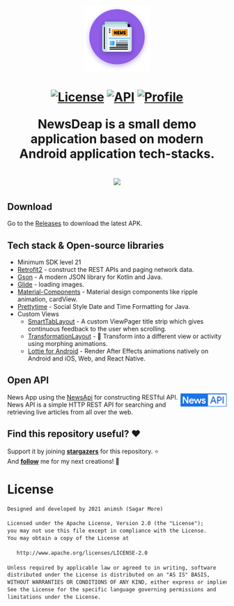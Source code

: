 <p align="center">
<img src="/images/app_icon.png" width="30%"/>
<h1 align="center"NewsDeap - News App</h1>
</p>

<p align="center">
  <a href="https://opensource.org/licenses/Apache-2.0"><img alt="License" src="https://img.shields.io/badge/License-Apache%202.0-blue.svg"/></a>
  <a href="https://android-arsenal.com/api?level=21"><img alt="API" src="https://img.shields.io/badge/API-21%2B-brightgreen.svg?style=flat"/></a>
  <a href="https://github.com/animsh"><img alt="Profile" src="https://img.shields.io/static/v1?label=GitHub&message=animsh&color=E53935"/></a>
</p>

<p align="center">  
NewsDeap is a small demo application based on modern Android application tech-stacks.
</br>

<p align="center">
<img src="/images/preview.png"/>
</p>

## Download
Go to the [Releases](https://github.com/animsh/Newsdeap/releases) to download the latest APK.


## Tech stack & Open-source libraries
- Minimum SDK level 21
- [Retrofit2](https://github.com/square/retrofit) - construct the REST APIs and paging network data.
- [Gson](https://github.com/square/gson/) - A modern JSON library for Kotlin and Java.
- [Glide](https://github.com/bumptech/glide) - loading images.
- [Material-Components](https://github.com/material-components/material-components-android) - Material design components like ripple animation, cardView.
- [Prettytime](https://github.com/ocpsoft/prettytime) - Social Style Date and Time Formatting for Java.
- Custom Views
  - [SmartTabLayout](https://github.com/ogaclejapan/SmartTabLayout) - A custom ViewPager title strip which gives continuous feedback to the user when scrolling.
  - [TransformationLayout](https://github.com/skydoves/TransformationLayout) - 🌠 Transform into a different view or activity using morphing animations.
  - [Lottie for Android](https://github.com/airbnb/lottie-android) - Render After Effects animations natively on Android and iOS, Web, and React Native.
  
## Open API

<img src="/images/api.png" align="right" width="21%"/>

News App using the [NewsApi](https://newsapi.org/) for constructing RESTful API.<br>
News API is a simple HTTP REST API for searching and retrieving live articles from all over the web.

## Find this repository useful? :heart:
Support it by joining __[stargazers](https://github.com/animsh/Newsdeap/stargazers)__ for this repository. :star: <br>
And __[follow](https://github.com/animsh)__ me for my next creations! 🤩

# License
```xml
Designed and developed by 2021 animsh (Sagar More)

Licensed under the Apache License, Version 2.0 (the "License");
you may not use this file except in compliance with the License.
You may obtain a copy of the License at

   http://www.apache.org/licenses/LICENSE-2.0

Unless required by applicable law or agreed to in writing, software
distributed under the License is distributed on an "AS IS" BASIS,
WITHOUT WARRANTIES OR CONDITIONS OF ANY KIND, either express or implied.
See the License for the specific language governing permissions and
limitations under the License.
```
